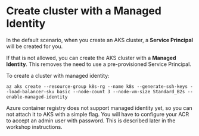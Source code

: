 
# Create cluster with a Managed Identity

In the default scenario, when you create an AKS cluster, a **Service Principal** will be created for you. 

If that is not allowed, you can create the AKS cluster with a **Managed Identity**. This removes the need to use a pre-provisioned Service Principal.

To create a cluster with managed identity:
````
az aks create --resource-group k8s-rg --name k8s --generate-ssh-keys --load-balancer-sku basic --node-count 3 --node-vm-size Standard_B2s --enable-managed-identity
````

Azure container registry does not support managed identity yet, so you can not attach it to AKS with a simple flag. You will have to configure your ACR to accept an admin user with password. This is described later in the workshop instructions.
